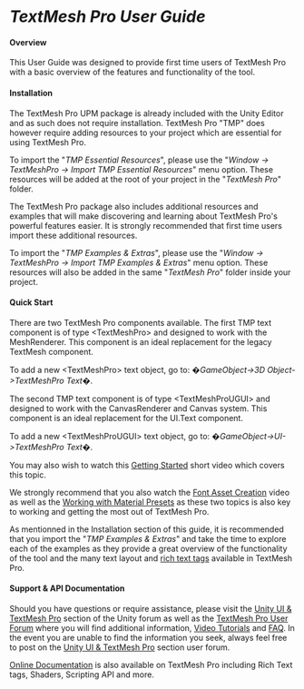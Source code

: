 # **_TextMesh Pro User Guide_**

#### **Overview**
This User Guide was designed to provide first time users of TextMesh Pro with a basic overview of the features and functionality of the tool.

#### **Installation**
The TextMesh Pro UPM package is already included with the Unity Editor and as such does not require installation. TextMesh Pro "TMP" does however require adding resources to your project which are essential for using TextMesh Pro. 

To import the "*TMP Essential Resources*", please use the "*Window -> TextMeshPro -> Import TMP Essential Resources*" menu option. These resources will be added at the root of your project in the "*TextMesh Pro*" folder.

The TextMesh Pro package also includes additional resources and examples that will make discovering and learning about TextMesh Pro's powerful features easier. It is strongly recommended that first time users import these additional resources. 

To import the "*TMP Examples & Extras*", please use the "*Window -> TextMeshPro -> Import TMP Examples & Extras*" menu option. These resources will also be added in the same "*TextMesh Pro*" folder inside your project. 


#### **Quick Start**
There are two TextMesh Pro components available. The first TMP text component is of type &lt;TextMeshPro&gt; and designed to work with the MeshRenderer. This component is an ideal replacement for the legacy TextMesh component. 

To add a new &lt;TextMeshPro&gt; text object, go to: �*GameObject->3D Object->TextMeshPro Text*�. 

The second TMP text component is of type  &lt;TextMeshProUGUI&gt; and designed to work with the CanvasRenderer and Canvas system. This component is an ideal replacement for the UI.Text component. 

To add a new &lt;TextMeshProUGUI&gt; text object, go to: �*GameObject->UI->TextMeshPro Text*�. 

You may also wish to watch this [Getting Started](https://youtu.be/olnxlo-Wri4) short video which covers this topic.

We strongly recommend that you also watch the [Font Asset Creation](https://youtu.be/qzJNIGCFFtY) video as well as the [Working with Material Presets](https://youtu.be/d2MARbDNeaA) as these two topics is also key to working and getting the most out of TextMesh Pro. 

As mentionned in the Installation section of this guide, it is recommended that you import the "*TMP Examples & Extras*" and take the time to explore each of the examples as they provide a great overview of the functionality of the tool and the many text layout and [rich text tags](http://digitalnativestudios.com/textmeshpro/docs/rich-text/) available in TextMesh Pro.

#### **Support & API Documentation**
Should you have questions or require assistance, please visit the [Unity UI & TextMesh Pro](https://forum.unity.com/forums/unity-ui-textmesh-pro.60/) section of the Unity forum as well as the [TextMesh Pro User Forum](http://digitalnativestudios.com/forum/index.php) where you will find additional information, [Video Tutorials](http://digitalnativestudios.com/forum/index.php?board=4.0) and [FAQ](http://digitalnativestudios.com/forum/index.php?topic=890.0). In the event you are unable to find the information you seek, always feel free to post on the [Unity UI & TextMesh Pro](https://forum.unity.com/forums/unity-ui-textmesh-pro.60/) section user forum.

[Online Documentation](http://digitalnativestudios.com/textmeshpro/docs/) is also available on TextMesh Pro including Rich Text tags, Shaders, Scripting API and more.

